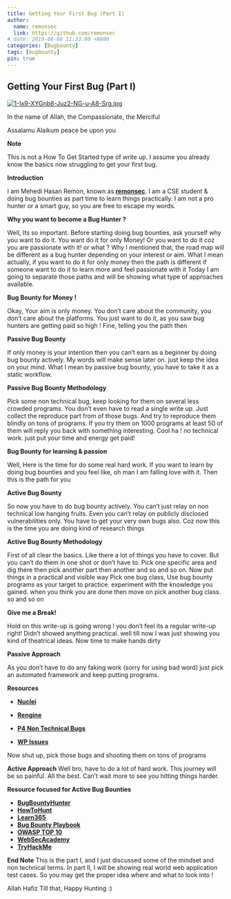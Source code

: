 ```yaml
---
title: Getting Your First Bug (Part I)
author:
  name: remonsec
  link: https://github.com/remonsec
# date: 2019-08-08 11:33:00 +0800
categories: [Bugbounty]
tags: [bugbounty]
pin: true
---
```



## Getting Your First Bug (Part I)

[![1-Ix9-XYGnb8-Juz2-NG-u-A8-Srg.jpg](https://i.postimg.cc/wjByVy66/1-Ix9-XYGnb8-Juz2-NG-u-A8-Srg.jpg)](https://postimg.cc/7fpZPLGc)


In the name of Allah, the Compassionate, the Merciful

Assalamu Alaikum
peace be upon you

**Note**

This is not a How To Get Started type of write up. I assume you already know the basics now struggling to get your first bug.

**Introduction**

I am Mehedi Hasan Remon, known as [**remonsec**](https://twitter.com/remonsec). I am a CSE student & doing bug bounties as part time to learn things practically. I am not a pro hunter or a smart guy, so you are free to escape my words.

**Why you want to become a Bug Hunter ?**

Well, Its so important. Before starting doing bug bounties, ask yourself why you want to do it. You want do it for only Money! Or you want to do it coz you are passionate with it! or what ?
Why I mentioned that, the road map will be different as a bug hunter depending on your interest or aim. What I mean actually, if you want to do it for only money then the path is different if someone want to do it to learn more and feel passionate with it
Today I am going to separate those paths and will be showing what type of approaches available.

**Bug Bounty for Money !**

Okay, Your aim is only money. You don’t care about the community, you don’t care about the platforms. You just want to do it, as you saw bug hunters are getting paid so high ! Fine, telling you the path then

**Passive Bug Bounty**

If only money is your intention then you can’t earn as a beginner by doing bug bounty actively. My words will make sense later on. just keep the idea on your mind. What I mean by passive bug bounty, you have to take it as a static workflow.

**Passive Bug Bounty Methodology**

Pick some non technical bug, keep looking for them on several less crowded programs. You don’t even have to read a single write up. Just collect the reproduce part from of those bugs. And try to reproduce them blindly on tons of programs. If you try them on 1000 programs at least 50 of them will reply you back with something interesting. Cool ha ! no technical work. just put your time and energy get paid!

**Bug Bounty for learning & passion**

Well, Here is the time for do some real hard work. If you want to learn by doing bug bounties and you feel like, oh man I am falling love with it. Then this is the path for you

**Active Bug Bounty**

So now you have to do bug bounty actively. You can’t just relay on non technical low hanging fruits. Even you can’t relay on publicly disclosed vulnerabilities only. You have to get your very own bugs also. Coz now this is the time you are doing kind of research things

**Active Bug Bounty Methodology**

First of all clear the basics. Like there a lot of things you have to cover. But you can’t do them in one shot or don’t have to. Pick one specific area and dig there then pick another part then another and so and so on. Now put things in a practical and visible way
Pick one bug class, Use bug bounty programs as your target to practice. experiment with the knowledge you gained. when you think you are done then move on pick another bug class. so and so on

**Give me a Break!**

Hold on this write-up is going wrong ! you don’t feel its a regular write-up right! Didn’t showed anything practical. well till now I was just showing you kind of theatrical ideas. Now time to make hands dirty

**Passive Approach**

As you don’t have to do any faking work (sorry for using bad word) just pick an automated framework and keep putting programs.

**Resources**
- [**Nuclei**](https://github.com/projectdiscovery/nuclei)

- [**Rengine**](https://github.com/yogeshojha/rengine)

- [**P4 Non Technical Bugs**](https://bugcrowd.com/vulnerability-rating-taxonomy)

- [**WP Issues**](https://github.com/KathanP19/HowToHunt/blob/master/CMS/wordpress.md)

Now shut up, pick those bugs and shooting them on tons of programs

**Active Approach**
Well bro, have to do a lot of hard work. This journey will be so painful. All the best. Can’t wait more to see you hitting things harder.

**Resource focused for Active Bug Bounties**
- [**BugBountyHunter**](https://www.bugbountyhunter.com/)
- [**HowToHunt**](https://github.com/KathanP19/HowToHunt)
- [**Learn365**](https://github.com/remonsec/learn365)
- [**Bug Bounty Playbook**](https://payhip.com/b/wAoh)
- [**OWASP TOP 10**](https://owasp.org/www-project-top-ten/)
- [**WebSecAcademy**](https://portswigger.net/web-security)
- [**TryHackMe**](https://tryhackme.com/)

**End Note**
This is the part I, and I just discussed some of the mindset and non technical terms. In part II, I will be showing real world web application test cases. So you may get the proper idea where and what to look into !

Allah Hafiz
Till that, Happy Hunting :)
